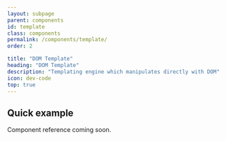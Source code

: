 ```yaml
---
layout: subpage
parent: components
id: template
class: components
permalink: /components/template/
order: 2

title: "DOM Template"
heading: "DOM Template"
description: "Templating engine which manipulates directly with DOM"
icon: dev-code
top: true
---
```


## Quick example
Component reference coming soon.
